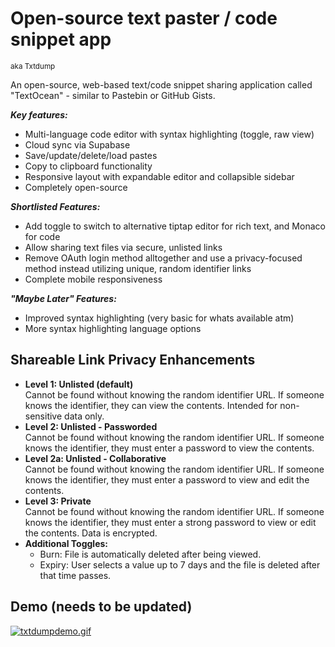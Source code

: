 
# Open-source text paster / code snippet app 
<sup>aka Txtdump</sup>

An open-source, web-based text/code snippet sharing application called "TextOcean" - similar to Pastebin or GitHub Gists.

***Key features:***
- Multi-language code editor with syntax highlighting (toggle, raw view)
- Cloud sync via Supabase
- Save/update/delete/load pastes
- Copy to clipboard functionality
- Responsive layout with expandable editor and collapsible sidebar
- Completely open-source

***Shortlisted Features:***
- Add toggle to switch to alternative tiptap editor for rich text, and Monaco for code
- Allow sharing text files via secure, unlisted links
- Remove OAuth login method alltogether and use a privacy-focused method instead utilizing unique, random identifier links
- Complete mobile responsiveness 

***"Maybe Later" Features:***
- Improved syntax highlighting (very basic for whats available atm)
- More syntax highlighting language options

## Shareable Link Privacy Enhancements
- **Level 1: Unlisted (default)**<br>
Cannot be found without knowing the random identifier URL. If someone knows the identifier, they can view the contents. Intended for non-sensitive data only.
- **Level 2: Unlisted - Passworded**<br>
Cannot be found without knowing the random identifier URL. If someone knows the identifier, they must enter a password to view the contents.
- **Level 2a: Unlisted - Collaborative**<br>
Cannot be found without knowing the random identifier URL. If someone knows the identifier, they must enter a password to view and edit the contents.
- **Level 3: Private**<br>
Cannot be found without knowing the random identifier URL. If someone knows the identifier, they must enter a strong password to view or edit the contents. Data is encrypted.
- **Additional Toggles:**
    - Burn: File is automatically deleted after being viewed.
    - Expiry: User selects a value up to 7 days and the file is deleted after that time passes.

## Demo (needs to be updated)
[![txtdumpdemo.gif](https://i.postimg.cc/c4n8rb1R/txtdumpdemo.gif)](https://postimg.cc/ZCJqQjdn)
